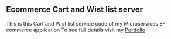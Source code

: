 ## Ecommerce Cart and Wist list server

This is this Cart and Wist list service code of my Microservices E-commerce application
To see full details visit my [Portfolio](https://second-portfolio-psi.vercel.app/)
